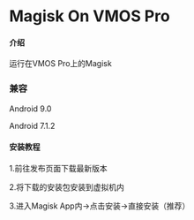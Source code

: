 # Magisk On VMOS Pro

#### 介绍

运行在VMOS Pro上的Magisk

### 兼容

Android 9.0

Android 7.1.2

#### 安装教程

1.前往发布页面下载最新版本

2.将下载的安装包安装到虚拟机内

3.进入Magisk App内→点击安装→直接安装（推荐）